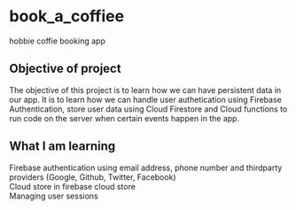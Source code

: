 # book_a_coffiee

hobbie coffie booking app

## Objective of project
The objective of this project is to learn how we can have persistent data in our app. It is to learn how we can handle user authetication using Firebase Authentication, store user data using Cloud Firestore and Cloud functions to run code on the server when certain events happen in the app.

## What I am learning
Firebase authentication using email address, phone number and thirdparty providers (Google, Github, Twitter, Facebook)<br>
Cloud store in firebase cloud store<br>
Managing user sessions
